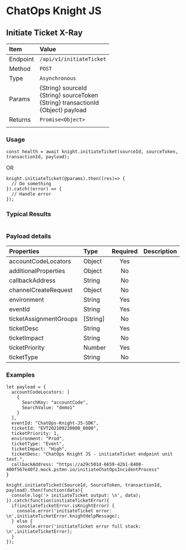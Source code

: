# ChatOps Knight JS

## Initiate Ticket X-Ray

| **Item** | **Value** |
|:-----------------------|:-----------------------|
| Endpoint | `/api/v1/initiateTicket` |
| Method | `POST` |
| Type | `Asynchronous` |
| Params | {String<required>} sourceId<br>{String<required>} sourceToken<br> {String<optional>} transactionId<br>{Object<required>} payload |
| Returns | `Promise<Object>` |
|  |  |

### Usage

```
const health = await knight.initiateTicket(sourceId, sourceToken, transactionId, payload);
```
OR

```
knight.initiateTicket(@params).then((res)=> {
  // Do something
}).catch((error) => {
  // Handle error
});
```

### Typical Results

```

```

### Payload details

| **Properties** | **Type** | **Required** | **Description** |
|:---------------|:---------|:---------:|:----------------------------|
| accountCodeLocators | Object | Yes |  |
| additionalProperties | Object | No |  |
| callbackAddress | String | No |  |
| channelCreateRequest | Object | No |  |
| environment | String | Yes |  |
| eventId | String | Yes |  |
| ticketAssignmentGroups | [String] | No |   |
| ticketDesc | String | Yes |  |
| ticketImpact | String | No |  |
| ticketPriority | Number | Yes |  |
| ticketType | String | No |  |


### Examples

```
let payload = {
  accountCodeLocators: [
    {
      SearchKey: "accountCode",
      SearchValue: "demo1"
    }
  ],
  eventId: "ChatOps-Knight-JS-SDK",
  ticketId: "EVT202109220000_0000",
  ticketPriority: 1,
  environment: "Prod",
  ticketType: "Event",
  ticketImpact: "High",
  ticketDesc: "ChatOps Knight JS - initiateTicket endpoint unit test.",
  callbackAddress: "https://a29c501d-6659-42b1-8408-400f567e40f2.mock.pstmn.io/initiateChatOpsIncidentProcess"
}

knight.initiateTicket(SourceId, SourceToken, transactionId, payload).then(function(data){
  console.log('> initiateTicket output: \n', data);
}).catch(function(initiateTicketError){
  if(initiateTicketError.isKnightError) {
    console.error('initiateTicket error: \n',initiateTicketError.knightHelpMessage);
  } else {
    console.error('initiateTicket error full stack: \n',initiateTicketError);
  }
});
```
